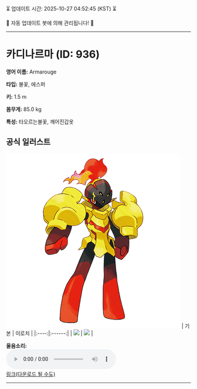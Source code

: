 
⏳ 업데이트 시간: 2025-10-27 04:52:45 (KST) ⏳

🤖 자동 업데이트 봇에 의해 관리됩니다! 🤖

---

# 카디나르마 (ID: 936)
**영어 이름:** Armarouge

**타입:** 불꽃, 에스퍼

**키:** 1.5 m

**몸무게:** 85.0 kg

**특성:** 타오르는불꽃, 깨어진갑옷

## 공식 일러스트
![](https://raw.githubusercontent.com/PokeAPI/sprites/master/sprites/pokemon/other/official-artwork/936.png)
| 기본 | 이로치 |
|:----:|:------:|
| <img src="http://play.pokemonshowdown.com/sprites/ani/armarouge.gif" width="200"> | <img src="http://play.pokemonshowdown.com/sprites/ani-shiny/armarouge.gif" width="200"> |

**울음소리:**<br><audio controls src="https://raw.githubusercontent.com/PokeAPI/cries/main/cries/pokemon/latest/936.ogg"></audio><br> [링크(다운로드 될 수도)](https://raw.githubusercontent.com/PokeAPI/cries/main/cries/pokemon/latest/936.ogg)


---

